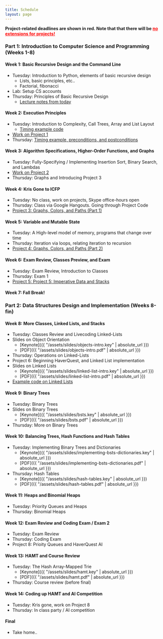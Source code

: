 ```yaml
---
title: Schedule
layout: page
---
```


<b>Project-related deadlines are shown in red. Note that that there
will be <u style="color:red">no extensions for projects!</u></b>

### Part 1: Introduction to Computer Science and Programming (**Weeks 1-8**) 

#### Week 1: Basic Recursive Design and the Command Line

- Tuesday: Introduction to Python, elements of basic recursive design
  - Lists, basic principles, etc..
  - Factorial, fibonacci
- Lab: Setup CS accounts
- Thursday: Principles of Basic Recursive Design
  - [Lecture notes from today](https://github.com/kmicinski/cs107-notes/blob/master/lec2.py)

#### Week 2: Execution Principles

- Tuesday: Introduction to Complexity, Call Trees, Array and List Layout
  - [Timing example code](https://github.com/kmicinski/cs107-notes/blob/master/timing-examples.py)
- [Work on Project 1](/labs/1)
- Thursday: [Timing example, preconditions, and postconditions](/lectures/call-trees-practice)

#### Week 3: Algorithm Specifications, Higher-Order Functions, and Graphs

- Tuesday: Fully-Specifying / Implementing Insertion Sort, Binary Search, and Lambdas
- [Work on Project 2](/labs/2)
- Thursday: Graphs and Introducing Project 3

#### Week 4: Kris Gone to ICFP 

- Tuesday: No class, work on projects, Skype office-hours open
- Thursday: Class via Google Hangouts. Going through Project Code
- [Project 3: Graphs, Colors, and Paths (Part 1)](/labs/3)

#### Week 5: Variable and Mutable State

- Tuesday: A High-level model of memory, programs that change over time
- Thursday: Iteration via loops, relating iteration to recursion
- [Project 4: Graphs, Colors, and Paths (Part 2)](/labs/4)

#### Week 6: Exam Review, Classes Preview, and Exam

- Tuesday: Exam Review, Introduction to Classes
- Thursday: Exam 1
- [Project 5: Project 5: Imperative Data and Stacks](/labs/5)

#### Week 7: Fall Break!

### Part 2: Data Structures Design and Implementation (**Weeks 8-fin**) 

#### Week 8: More Classes, Linked Lists, and Stacks

- Tuesday: Classes Review and Livecoding Linked-Lists
- Slides on Object Orientation
  - [Keynote]({{ "/assets/slides/objects-intro.key" | absolute_url }})
  - [PDF]({{ "/assets/slides/objects-intro.pdf" | absolute_url }})
- Thursday: Operations on Linked-Lists
- Project 6: Beginning HaverQuest, and Linked List implementation
- Slides on Linked Lists
  - [Keynote]({{ "/assets/slides/linked-list-intro.key" | absolute_url }})
  - [PDF]({{ "/assets/slides/linked-list-intro.pdf" | absolute_url }})
- [Example code on Linked Lists](https://github.com/kmicinski/cs107-notes/blob/master/linked-list-lecture.py)


#### Week 9: Binary Trees

- Tuesday: Binary Trees
- Slides on Binary Trees
  - [Keynote]({{ "/assets/slides/bsts.key" | absolute_url }})
  - [PDF]({{ "/assets/slides/bsts.pdf" | absolute_url }})
- Thursday: More on Binary Trees

#### Week 10: Balancing Trees, Hash Functions and Hash Tables

- Tuesday: Implementing Binary Trees and Dictionaries
  - [Keynote]({{ "/assets/slides/implementing-bsts-dictionaries.key" | absolute_url }})
  - [PDF]({{ "/assets/slides/implementing-bsts-dictionaries.pdf" | absolute_url }})
- Thursday: Hash Tables
  - [Keynote]({{ "/assets/slides/hash-tables.key" | absolute_url }})
  - [PDF]({{ "/assets/slides/hash-tables.pdf" | absolute_url }})

#### Week 11: Heaps and Binomial Heaps

- Tuesday: Priority Queues and Heaps
- Thursday: Binomial Heaps

#### Week 12: Exam Review and Coding Exam / Exam 2

- Tuesday: Exam Review
- Thursday: Coding Exam
- Project 8: Prioity Queues and HaverQuest AI

#### Week 13: HAMT and Course Review

- Tuesday: The Hash Array-Mapped Trie
  - [Keynote]({{ "/assets/slides/hamt.key" | absolute_url }})
  - [PDF]({{ "/assets/slides/hamt.pdf" | absolute_url }})
- Thursday: Course review (before final)

#### Week 14: Coding up HAMT and AI Competition

- Tuesday: Kris gone, work on Project 8
- Thursday: In class party / AI competition

#### Final

- Take home..
